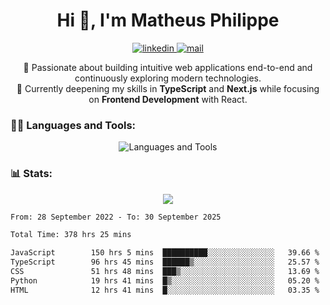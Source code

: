 
<h1 align="center">Hi 👋, I'm Matheus Philippe</h1>
<p align="center">
  <a href="https://www.linkedin.com/in/matheusphilippe-" target="_blank" rel="noopener noreferrer">
    <img alt="linkedin" src="https://img.shields.io/static/v1?label=&message=Linkedin&color=blue&logo=linkedin&style=for-the-badge" /> </a>
  <a href="mailto:matheus.philippe2002@gmail.com">
    <img alt="mail" src="https://img.shields.io/badge/Gmail-D14836?style=for-the-badge&logo=gmail&logoColor=white" /> </a>
 <p align="center">
  🚀 Passionate about building intuitive web applications end-to-end and continuously exploring modern technologies.
  <br />
  🌱 Currently deepening my skills in <strong>TypeScript</strong> and <strong>Next.js</strong> while focusing on <strong>Frontend Development</strong> with React.
</p>

   
</p>



<h3 align="left">🧑‍💻 Languages and Tools:</h3>

<p align="center">
  <img src="https://skillicons.dev/icons?i=ts,js,react,nodejs,express,mongodb,tailwind,vite,html,css,git,vscode,linux" alt="Languages and Tools" />

</p>

<h3 align="left"> 📊 Stats: </h3>

<p align="center">
  <img src="https://github-readme-stats.vercel.app/api/top-langs?username=mph7&show_icons=true&theme=tokyonight&hide_border=true&locale=en&langs_count=6&layout=compact" /> 



<!--START_SECTION:waka-->

```txt
From: 28 September 2022 - To: 30 September 2025

Total Time: 378 hrs 25 mins

JavaScript        150 hrs 5 mins  ██████████░░░░░░░░░░░░░░░   39.66 %
TypeScript        96 hrs 45 mins  ██████▒░░░░░░░░░░░░░░░░░░   25.57 %
CSS               51 hrs 48 mins  ███▒░░░░░░░░░░░░░░░░░░░░░   13.69 %
Python            19 hrs 41 mins  █▒░░░░░░░░░░░░░░░░░░░░░░░   05.20 %
HTML              12 hrs 41 mins  █░░░░░░░░░░░░░░░░░░░░░░░░   03.35 %
```

<!--END_SECTION:waka-->
</p>
